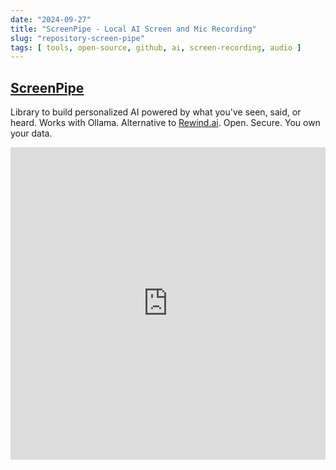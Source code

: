 ```yaml
---
date: "2024-09-27"
title: "ScreenPipe - Local AI Screen and Mic Recording"
slug: "repository-screen-pipe"
tags: [ tools, open-source, github, ai, screen-recording, audio ]
---
```




## [ScreenPipe][1]

Library to build personalized AI powered by what you've seen, said, or heard. Works with Ollama. Alternative to [Rewind.ai][2]. Open. Secure. You own your data.


<iframe width="100%" height="500px" src="https://www.youtube.com/embed/ucs1q3Wdvgs?si=RPdavx8OoW1wJl2t&utm_source=divinedragon.github.io" title="YouTube video player" frameborder="0" allow="encrypted-media; gyroscope" referrerpolicy="strict-origin-when-cross-origin" allowfullscreen></iframe>



   [1]: https://github.com/mediar-ai/screenpipe
   [2]: https://rewind.ai
